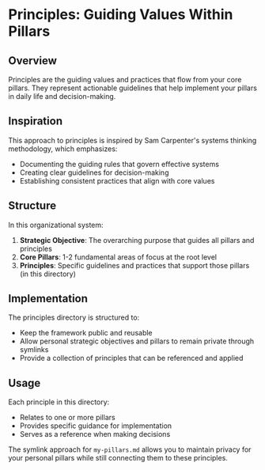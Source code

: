 # Principles: Guiding Values Within Pillars

## Overview

Principles are the guiding values and practices that flow from your core pillars. They represent actionable guidelines that help implement your pillars in daily life and decision-making.

## Inspiration

This approach to principles is inspired by Sam Carpenter's systems thinking methodology, which emphasizes:

- Documenting the guiding rules that govern effective systems
- Creating clear guidelines for decision-making
- Establishing consistent practices that align with core values

## Structure

In this organizational system:

1. **Strategic Objective**: The overarching purpose that guides all pillars and principles
2. **Core Pillars**: 1-2 fundamental areas of focus at the root level
3. **Principles**: Specific guidelines and practices that support those pillars (in this directory)

## Implementation

The principles directory is structured to:

- Keep the framework public and reusable
- Allow personal strategic objectives and pillars to remain private through symlinks
- Provide a collection of principles that can be referenced and applied

## Usage

Each principle in this directory:
- Relates to one or more pillars
- Provides specific guidance for implementation
- Serves as a reference when making decisions

The symlink approach for `my-pillars.md` allows you to maintain privacy for your personal pillars while still connecting them to these principles.
